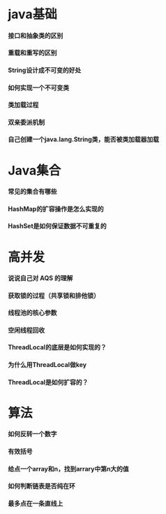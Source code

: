 # java基础

#### 接口和抽象类的区别
#### 重载和重写的区别
#### String设计成不可变的好处
#### 如何实现一个不可变类
#### 类加载过程
#### 双亲委派机制
#### 自己创建一个java.lang.String类，能否被类加载器加载

# Java集合

#### 常见的集合有哪些
#### HashMap的扩容操作是怎么实现的
#### HashSet是如何保证数据不可重复的


# 高并发
#### 说说自己对 AQS 的理解
#### 获取锁的过程（共享锁和排他锁）
#### 线程池的核心参数
#### 空闲线程回收
#### ThreadLocal的底层是如何实现的？
#### 为什么用ThreadLocal做key
#### ThreadLocal是如何扩容的？


# 算法
#### 如何反转一个数字
#### 有效括号
#### 给点一个array和n，找到arrary中第n大的值
#### 如何判断链表是否纯在环
#### 最多点在一条直线上